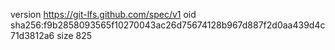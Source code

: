 version https://git-lfs.github.com/spec/v1
oid sha256:f9b2858093565f10270043ac26d75674128b967d887f2d0aa439d4c71d3812a6
size 825
